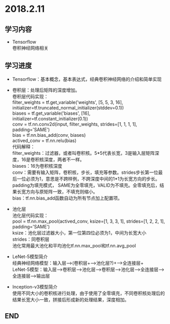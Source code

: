 # 2018.2.11  
## 学习内容  
* Tensorflow  
卷积神经网络相关  
## 学习进度  
* Tensorflow：基本概念，基本表达式，经典卷积神经网络的介绍和简单实现  
* 卷积层：处理后矩阵的深度增加。  
卷积层代码实现：  
  filter_weights = tf.get_variable('weights', [5, 5, 3, 16], initializer=tf.truncated_normal_initializer(stddev=0.1))  
  biases = tf.get_variable('biases', [16], initializer=tf.constant_initializer(0.1))  
  conv = tf.nn.conv2d(input, filter_weights, strides=[1, 1, 1, 1], padding='SAME')  
  bias = tf.nn.bias_add(conv, biases)  
  actived_conv = tf.nn.relu(bias)  
代码解释：  
filter_weights：过滤器，或者叫卷积核。5\*5代表长宽，3是输入层矩阵深度，16是卷积核深度，两者不一样。  
biases：16为卷积核深度  
conv：需要有输入矩阵，卷积核，步长，填充等参数。strides步长第一位最后一位必须为1，意思是不跨样例，不跨深度中间的1\*1为长宽方向的步长。padding为填充模式，
SAME为全零填充，VALID为不填充。全零填充后，结果长宽方向与原矩阵一致，不填充则缩小。  
bias：tf.nn.bias_add函数自动为所有节点加上配置项。  

* 池化层  
池化层代码实现：  
  pool = tf.nn.max_pool(actived_conv, ksize=[1, 3, 3, 1], strides=[1, 2, 2, 1], padding='SAME')  
ksize：池化层过滤器大小，第一位第四位必须为1，中间为长宽大小  
strides：同卷积层  
池化常用最大池化和平均池化tf.nn.max_pool和tf.nn.avg_pool  

* LeNet-5模型简介  
经典神经网络模型：输入层-->(卷积层+-->池化层?)+-->全连接层+  
LeNet-5模型：输入层-->卷积层-->池化层-->卷积层-->池化层-->全连接层-->全连接层-->输出层  

* Inception-v3模型简介  
使用不同大小的卷积核进行处理，由于使用了全零填充，不同卷积核处理后的结果长宽大小一致，拼接后形成新的处理结果，深度相加。  

## END
